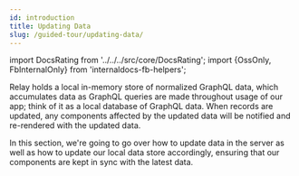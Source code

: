 ```yaml
---
id: introduction
title: Updating Data
slug: /guided-tour/updating-data/
---
```


import DocsRating from '../../../src/core/DocsRating';
import {OssOnly, FbInternalOnly} from 'internaldocs-fb-helpers';

Relay holds a local in-memory store of normalized GraphQL data, which accumulates data as GraphQL queries are made throughout usage of our app; think of it as a local database of GraphQL data. When records are updated, any components affected by the updated data will be notified and re-rendered with the updated data.

In this section, we're going to go over how to update data in the server as well as how to update our local data store accordingly, ensuring that our components are kept in sync with the latest data.


<DocsRating />
